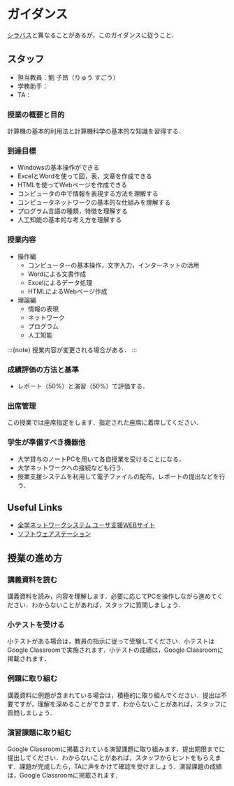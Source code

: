# ガイダンス

[シラバス](https://syllabus.hosei.ac.jp/web/preview.php?no_id=2513953&nendo=2025&gakubueng=AP&t_mode=pc&radd=)と異なることがあるが，このガイダンスに従うこと．

## スタッフ

- 担当教員：劉 子昂（りゅう すごう）
- 学務助手：
- TA：

### 授業の概要と目的

計算機の基本的利用法と計算機科学の基本的な知識を習得する．

### 到達目標

- Windowsの基本操作ができる
- ExcelとWordを使って図，表，文章を作成できる
- HTMLを使ってWebページを作成できる
- コンピュータの中で情報を表現する方法を理解する
- コンピュータネットワークの基本的な仕組みを理解する
- プログラム言語の種類，特徴を理解する
- 人工知能の基本的な考え方を理解する

### 授業内容

- 操作編
  - コンピューターの基本操作，文字入力，インターネットの活用
  - Wordによる文書作成
  - Excelによるデータ処理
  - HTMLによるWebページ作成
- 理論編
  - 情報の表現
  - ネットワーク
  - プログラム
  - 人工知能

:::{note}
授業内容が変更される場合がある．
:::

### 成績評価の方法と基準

- レポート（50%）と演習（50%）で評価する．

### 出席管理

この授業では座席指定をします．指定された座席に着席してください．

### 学生が準備すべき機器他

- 大学貸与のノートPCを用いて各自授業を受けることになる．
- 大学ネットワークへの接続なども行う．
- 授業支援システムを利用して電子ファイルの配布，レポートの提出などを行う．

## Useful Links

- [全学ネットワークシステム ユーザ支援WEBサイト](https://netsys.hosei.ac.jp/)
- [ソフトウェアステーション](https://software.k.hosei.ac.jp/)

## 授業の進め方

### 講義資料を読む

講義資料を読み，内容を理解します．必要に応じてPCを操作しながら進めてください．わからないことがあれば，スタッフに質問しましょう．

### 小テストを受ける

小テストがある場合は，教員の指示に従って受験してください．小テストはGoogle Classroomで実施されます．小テストの成績は，Google Classroomに掲載されます．

### 例題に取り組む

講義資料に例題が含まれている場合は，積極的に取り組んでください．提出は不要ですが，理解を深めることができます．わからないことがあれば，スタッフに質問しましょう．

### 演習課題に取り組む

Google Classroomに掲載されている演習課題に取り組みます．提出期限までに提出してください．わからないことがあれば，スタッフからヒントをもらえます．課題が完成したら，TAに声をかけて確認を受けましょう．演習課題の成績は，Google Classroomに掲載されます．